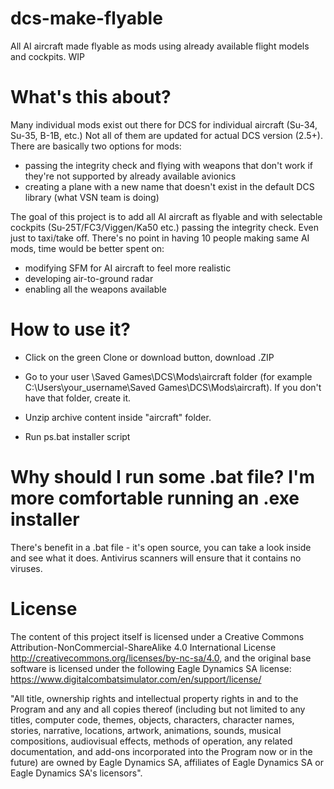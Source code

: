 # dcs-make-flyable
All AI aircraft made flyable as mods using already available flight models and cockpits. WIP

# What's this about?
Many individual mods exist out there for DCS for individual aircraft (Su-34, Su-35, B-1B, etc.) Not all of them are updated for actual DCS version (2.5+). There are basically two options for mods:
- passing the integrity check and flying with weapons that don't work if they're not supported by already available avionics
- creating a plane with a new name that doesn't exist in the default DCS library (what VSN team is doing)

The goal of this project is to add all AI aircraft as flyable and with selectable cockpits (Su-25T/FC3/Viggen/Ka50 etc.) passing the integrity check. Even just to taxi/take off. There's no point in having 10 people making same AI mods, time would be better spent on:
- modifying SFM for AI aircraft to feel more realistic
- developing air-to-ground radar
- enabling all the weapons available

# How to use it?
* Click on the green Clone or download button, download .ZIP

* Go to your user \Saved Games\DCS\Mods\aircraft folder (for example C:\Users\your_username\Saved Games\DCS\Mods\aircraft). If you don't have that folder, create it.

* Unzip archive content inside "aircraft" folder.

* Run ps.bat installer script

# Why should I run some .bat file? I'm more comfortable running an .exe installer
There's benefit in a .bat file - it's open source, you can take a look inside and see what it does. Antivirus scanners will ensure that it contains no viruses.

# License
The content of this project itself is licensed under a Creative Commons Attribution-NonCommercial-ShareAlike 4.0 International License http://creativecommons.org/licenses/by-nc-sa/4.0, and the original base software is licensed under the following  Eagle Dynamics SA license: https://www.digitalcombatsimulator.com/en/support/license/

"All title, ownership rights and intellectual property rights in and to the Program and any and all copies thereof (including but not limited to any titles, computer code, themes, objects, characters, character names, stories, narrative, locations, artwork, animations, sounds, musical compositions, audiovisual effects, methods of operation, any related documentation, and add-ons incorporated into the Program now or in the future) are owned by Eagle Dynamics SA, affiliates of Eagle Dynamics SA or Eagle Dynamics SA's licensors".

